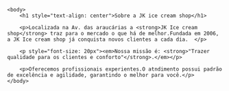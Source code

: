 <!DOCTYPE html>
<html lang="pt-br">
    <head>
        <meta charset="UTF-8">
        <title>Jk ice cream shop</title>
        <link rel="stylesheet" href="style.css">
    </head>

    <body>
        <h1 style="text-align: center">Sobre a JK ice cream shop</h1>

        <p>Localizada na Av. das araucárias a <strong>JK Ice cream shop</strong> traz para o mercado o que há de melhor.Fundada em 2006, a JK Ice cream shop já conquista novos clientes a cada dia.  </p>

        <p style="font-size: 20px"><em>Nossa missão é: <strong>"Trazer qualidade para os clientes e conforto"</strong>.</em></p>

        <p>Oferecemos profissionais experientes.O atndimento possui padrão de excelência e agilidade, garantindo o melhor para você.</p>
    </body>
</html>
        <p>
